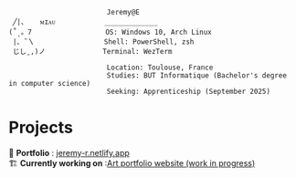```
                        Jeremy@E
 ╱|、   ᴍɪᴀᴜ            _____________
(˚ˎ。7                  OS: Windows 10, Arch Linux
 |、˜〵                 Shell: PowerShell, zsh
 じしˍ,)ノ              Terminal: WezTerm

                        Location: Toulouse, France
                        Studies: BUT Informatique (Bachelor's degree in computer science)
                        Seeking: Apprenticeship (September 2025)
```
# Projects
📖​ **Portfolio** : [jeremy-r.netlify.app](https://jeremy-r.netlify.app/)  
​🏗️​ **Currently working on** :[Art portfolio website (work in progress)](https://cool-raccoon-art.netlify.app/)
